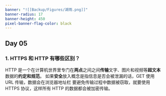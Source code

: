 ```yaml
---
banner: "![[Backup/Figures/湖雨.png]]"
banner-radius: 17
banner-height: 450
pixel-banner-flag-color: black
---
```

## Day 05
### 1. HTTPS 和 HTTP 有哪些区别？
HTTP 是一个在计算机世界里专门在**两点**之间之间**传输**文字、图片和视频等**超文本**数据的**约定和规范**。
如果**安全**放入概念是指信息是否会被泄漏的话，GET 使用 URL 传输，数据会在浏览器地址栏
要避免传输过程中数据被窃取，就要使用 HTTPS 协议，这样所有 HTTP 的数据都会被加密传输。
